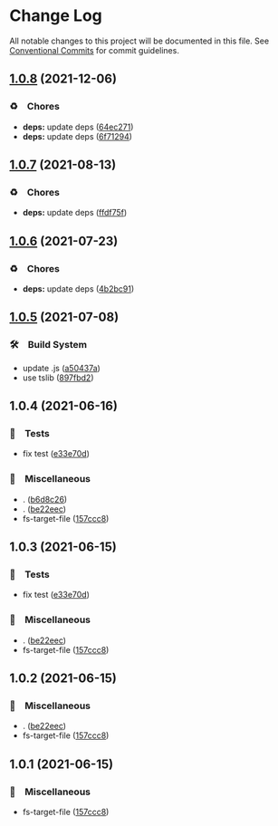 # Change Log

All notable changes to this project will be documented in this file.
See [Conventional Commits](https://conventionalcommits.org) for commit guidelines.

## [1.0.8](https://github.com/bluelovers/ws-iconv/compare/fs-target-file@1.0.7...fs-target-file@1.0.8) (2021-12-06)


### ♻️　Chores

* **deps:** update deps ([64ec271](https://github.com/bluelovers/ws-iconv/commit/64ec2718aaa422a5d8761198824886410200c47f))
* **deps:** update deps ([6f71294](https://github.com/bluelovers/ws-iconv/commit/6f712943603f8e19ac85a365c96dc5f510ada784))





## [1.0.7](https://github.com/bluelovers/ws-iconv/compare/fs-target-file@1.0.6...fs-target-file@1.0.7) (2021-08-13)


### ♻️　Chores

* **deps:** update deps ([ffdf75f](https://github.com/bluelovers/ws-iconv/commit/ffdf75f27917b2698690436b66df040f2cc5cebc))





## [1.0.6](https://github.com/bluelovers/ws-iconv/compare/fs-target-file@1.0.5...fs-target-file@1.0.6) (2021-07-23)


### ♻️　Chores

* **deps:** update deps ([4b2bc91](https://github.com/bluelovers/ws-iconv/commit/4b2bc919ffe997c6f6ec01111f54041ee15fecc8))





## [1.0.5](https://github.com/bluelovers/ws-iconv/compare/fs-target-file@1.0.4...fs-target-file@1.0.5) (2021-07-08)


### 🛠　Build System

* update .js ([a50437a](https://github.com/bluelovers/ws-iconv/commit/a50437a84acedeabe884b56978507ee04ea90d58))
* use tslib ([897fbd2](https://github.com/bluelovers/ws-iconv/commit/897fbd2808c31f284dd368759f715c450b033e5e))





## 1.0.4 (2021-06-16)


### 🚨　Tests

* fix test ([e33e70d](https://github.com/bluelovers/ws-iconv/commit/e33e70ddfe12175c4dfc5eb6375a2015b147eded))


### 🔖　Miscellaneous

* . ([b6d8c26](https://github.com/bluelovers/ws-iconv/commit/b6d8c260f2ae71e650af52391117e1ba018955ff))
* . ([be22eec](https://github.com/bluelovers/ws-iconv/commit/be22eec8fe89b92477c48fe46b3e533408338ed3))
* fs-target-file ([157ccc8](https://github.com/bluelovers/ws-iconv/commit/157ccc828349bad02ad5720d07cb76825c8551ec))





## 1.0.3 (2021-06-15)


### 🚨　Tests

* fix test ([e33e70d](https://github.com/bluelovers/ws-iconv/commit/e33e70ddfe12175c4dfc5eb6375a2015b147eded))


### 🔖　Miscellaneous

* . ([be22eec](https://github.com/bluelovers/ws-iconv/commit/be22eec8fe89b92477c48fe46b3e533408338ed3))
* fs-target-file ([157ccc8](https://github.com/bluelovers/ws-iconv/commit/157ccc828349bad02ad5720d07cb76825c8551ec))





## 1.0.2 (2021-06-15)


### 🔖　Miscellaneous

* . ([be22eec](https://github.com/bluelovers/ws-iconv/commit/be22eec8fe89b92477c48fe46b3e533408338ed3))
* fs-target-file ([157ccc8](https://github.com/bluelovers/ws-iconv/commit/157ccc828349bad02ad5720d07cb76825c8551ec))





## 1.0.1 (2021-06-15)


### 🔖　Miscellaneous

* fs-target-file ([157ccc8](https://github.com/bluelovers/ws-iconv/commit/157ccc828349bad02ad5720d07cb76825c8551ec))

